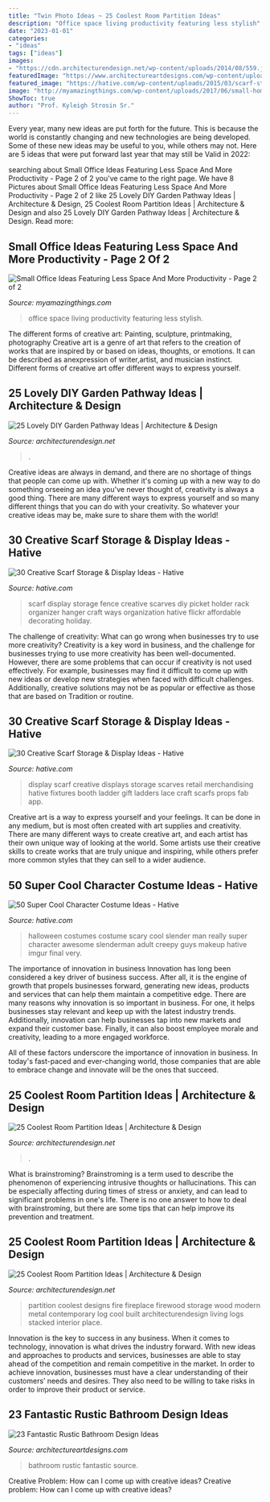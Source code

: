 ```yaml
---
title: "Twin Photo Ideas ~ 25 Coolest Room Partition Ideas"
description: "Office space living productivity featuring less stylish"
date: "2023-01-01"
categories:
- "ideas"
tags: ["ideas"]
images:
- "https://cdn.architecturendesign.net/wp-content/uploads/2014/08/559.jpg"
featuredImage: "https://www.architectureartdesigns.com/wp-content/uploads/2013/09/174.jpg"
featured_image: "https://hative.com/wp-content/uploads/2015/03/scarf-storage-ideas/18-creative-scarf-storage-and-display-ideas.jpg"
image: "http://myamazingthings.com/wp-content/uploads/2017/06/small-home-office-11.jpg"
ShowToc: true
author: "Prof. Kyleigh Strosin Sr."
---
```



Every year, many new ideas are put forth for the future. This is because the world is constantly changing and new technologies are being developed. Some of these new ideas may be useful to you, while others may not. Here are 5 ideas that were put forward last year that may still be Valid in 2022: 

	

		
searching about Small Office Ideas Featuring Less Space And More Productivity - Page 2 of 2 you've came to the right page. We have 8 Pictures about Small Office Ideas Featuring Less Space And More Productivity - Page 2 of 2 like 25 Lovely DIY Garden Pathway Ideas | Architecture &amp; Design, 25 Coolest Room Partition Ideas | Architecture &amp; Design and also 25 Lovely DIY Garden Pathway Ideas | Architecture &amp; Design. Read more:
		
    
## Small Office Ideas Featuring Less Space And More Productivity - Page 2 Of 2

<img loading=lazy src="http://myamazingthings.com/wp-content/uploads/2017/06/small-home-office-11.jpg" onerror="this.onerror=null;this.src='https://tse4.mm.bing.net/th?id=OIP._mlrkrEBiOh5gJGu0puD3AHaKA&amp;pid=15.1';" alt="Small Office Ideas Featuring Less Space And More Productivity - Page 2 of 2">

_Source: myamazingthings.com_

>office space living productivity featuring less stylish. 

	

The different forms of creative art: Painting, sculpture, printmaking, photography
Creative art is a genre of art that refers to the creation of works that are inspired by or based on ideas, thoughts, or emotions. It can be described as anexpression of writer,artist, and musician instinct. Different forms of creative art offer different ways to express yourself.

    
## 25 Lovely DIY Garden Pathway Ideas | Architecture &amp; Design

<img loading=lazy src="https://cdn.architecturendesign.net/wp-content/uploads/2014/08/25-Lovely-DIY-Garden-Pathway-Ideas-24.jpg" onerror="this.onerror=null;this.src='https://tse1.mm.bing.net/th?id=OIP.d5FqDeewhvs3-kTz2O6aEAHaKK&amp;pid=15.1';" alt="25 Lovely DIY Garden Pathway Ideas | Architecture &amp; Design">

_Source: architecturendesign.net_

>. 

	

Creative ideas are always in demand, and there are no shortage of things that people can come up with. Whether it's coming up with a new way to do something orseeing an idea you've never thought of, creativity is always a good thing. There are many different ways to express yourself and so many different things that you can do with your creativity. So whatever your creative ideas may be, make sure to share them with the world!

    
## 30 Creative Scarf Storage &amp; Display Ideas - Hative

<img loading=lazy src="https://hative.com/wp-content/uploads/2015/03/scarf-storage-ideas/12-creative-scarf-storage-and-display-ideas.jpg" onerror="this.onerror=null;this.src='https://tse3.mm.bing.net/th?id=OIP.3Ur6d2t7CqYFuvTA_ughpAHaLT&amp;pid=15.1';" alt="30 Creative Scarf Storage &amp; Display Ideas - Hative">

_Source: hative.com_

>scarf display storage fence creative scarves diy picket holder rack organizer hanger craft ways organization hative flickr affordable decorating holiday. 

	

The challenge of creativity: What can go wrong when businesses try to use more creativity?
Creativity is a key word in business, and the challenge for businesses trying to use more creativity has been well-documented. However, there are some problems that can occur if creativity is not used effectively. For example, businesses may find it difficult to come up with new ideas or develop new strategies when faced with difficult challenges. Additionally, creative solutions may not be as popular or effective as those that are based on Tradition or routine.

    
## 30 Creative Scarf Storage &amp; Display Ideas - Hative

<img loading=lazy src="https://hative.com/wp-content/uploads/2015/03/scarf-storage-ideas/18-creative-scarf-storage-and-display-ideas.jpg" onerror="this.onerror=null;this.src='https://tse1.mm.bing.net/th?id=OIP.c5J0HupbKDhjwNlEKR3-MwHaMY&amp;pid=15.1';" alt="30 Creative Scarf Storage &amp; Display Ideas - Hative">

_Source: hative.com_

>display scarf creative displays storage scarves retail merchandising hative fixtures booth ladder gift ladders lace craft scarfs props fab app. 

	

Creative art is a way to express yourself and your feelings. It can be done in any medium, but is most often created with art supplies and creativity. There are many different ways to create creative art, and each artist has their own unique way of looking at the world. Some artists use their creative skills to create works that are truly unique and inspiring, while others prefer more common styles that they can sell to a wider audience.

    
## 50 Super Cool Character Costume Ideas - Hative

<img loading=lazy src="https://hative.com/wp-content/uploads/2014/10/super-cool-costume-ideas/36-slenderman-costume.jpg" onerror="this.onerror=null;this.src='https://tse2.mm.bing.net/th?id=OIP.s4IXIGjObFoAqzG8gelpBAHaLG&amp;pid=15.1';" alt="50 Super Cool Character Costume Ideas - Hative">

_Source: hative.com_

>halloween costumes costume scary cool slender man really super character awesome slenderman adult creepy guys makeup hative imgur final very. 

	

The importance of innovation in business
Innovation has long been considered a key driver of business success. After all, it is the engine of growth that propels businesses forward, generating new ideas, products and services that can help them maintain a competitive edge.
There are many reasons why innovation is so important in business. For one, it helps businesses stay relevant and keep up with the latest industry trends. Additionally, innovation can help businesses tap into new markets and expand their customer base. Finally, it can also boost employee morale and creativity, leading to a more engaged workforce.

All of these factors underscore the importance of innovation in business. In today's fast-paced and ever-changing world, those companies that are able to embrace change and innovate will be the ones that succeed.

    
## 25 Coolest Room Partition Ideas | Architecture &amp; Design

<img loading=lazy src="https://cdn.architecturendesign.net/wp-content/uploads/2014/08/559.jpg" onerror="this.onerror=null;this.src='https://tse1.mm.bing.net/th?id=OIP.ezvH4qoRj1glBCBnrbwgYgHaLH&amp;pid=15.1';" alt="25 Coolest Room Partition Ideas | Architecture &amp; Design">

_Source: architecturendesign.net_

>. 

	

What is brainstroming?
Brainstroming is a term used to describe the phenomenon of experiencing intrusive thoughts or hallucinations. This can be especially affecting during times of stress or anxiety, and can lead to significant problems in one's life. There is no one answer to how to deal with brainstroming, but there are some tips that can help improve its prevention and treatment.

    
## 25 Coolest Room Partition Ideas | Architecture &amp; Design

<img loading=lazy src="http://cdn.architecturendesign.net/wp-content/uploads/2014/08/1742.jpg" onerror="this.onerror=null;this.src='https://tse3.mm.bing.net/th?id=OIP.ovTblCgTk6jpb7B_ULeNwAHaLI&amp;pid=15.1';" alt="25 Coolest Room Partition Ideas | Architecture &amp; Design">

_Source: architecturendesign.net_

>partition coolest designs fire fireplace firewood storage wood modern metal contemporary log cool built architecturendesign living logs stacked interior place. 

	

Innovation is the key to success in any business. When it comes to technology, innovation is what drives the industry forward. With new ideas and approaches to products and services, businesses are able to stay ahead of the competition and remain competitive in the market. In order to achieve innovation, businesses must have a clear understanding of their customers’ needs and desires. They also need to be willing to take risks in order to improve their product or service.

    
## 23 Fantastic Rustic Bathroom Design Ideas

<img loading=lazy src="https://www.architectureartdesigns.com/wp-content/uploads/2013/09/174.jpg" onerror="this.onerror=null;this.src='https://tse1.mm.bing.net/th?id=OIP.zVoRnO41JDIfKSajvr8YWwHaJ7&amp;pid=15.1';" alt="23 Fantastic Rustic Bathroom Design Ideas">

_Source: architectureartdesigns.com_

>bathroom rustic fantastic source. 

	

Creative Problem: How can I come up with creative ideas?
Creative problem: How can I come up with creative ideas?

